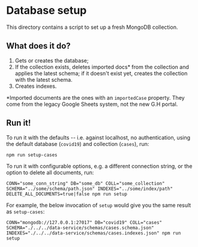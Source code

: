 # Database setup

This directory contains a script to set up a fresh MongoDB collection.

## What does it do?

1. Gets or creates the database;
2. If the collection exists, deletes imported docs* from the collection and
   applies the latest schema; if it doesn't exist yet, creates the collection
   with the latest schema.
3. Creates indexes.

*Imported documents are the ones with an `importedCase` property. They come from
the legacy Google Sheets system, not the new G.H portal.

## Run it!

To run it with the defaults -- i.e. against localhost, no authentication, using
the default database (`covid19`) and collection (`cases`), run:

`npm run setup-cases`

To run it with configurable options, e.g. a different connection string, or the
option to delete all documents, run:

`CONN="some_conn_string" DB="some_db" COLL="some_collection" SCHEMA="../some/schema/path.json" INDEXES="../some/index/path" DELETE_ALL_DOCUMENTS=true|false npm run setup`

For example, the below invocation of `setup` would give you the same result as
`setup-cases`:

`CONN="mongodb://127.0.0.1:27017" DB="covid19" COLL="cases" SCHEMA="./../../data-service/schemas/cases.schema.json" INDEXES="./../../data-service/schemas/cases.indexes.json" npm run setup`